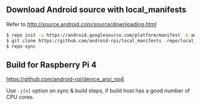 ## Download Android source with local_manifests

Refer to http://source.android.com/source/downloading.html

```bash
$ repo init -u https://android.googlesource.com/platform/manifest -b android-12.0.0_r27
$ git clone https://github.com/android-rpi/local_manifests .repo/local_manifests -b arpi-12
$ repo sync
```

## Build for Raspberry Pi 4

https://github.com/android-rpi/device_arpi_rpi4

Use `-j[n]` option on sync & build steps, if build host has a good number of CPU cores.
